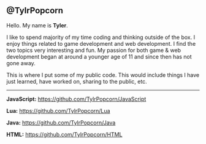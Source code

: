@TylrPopcorn
-----
Hello. My name is **Tyler**. 

I like to spend majority of my time coding and thinking outside of the box. I enjoy things related to game development and web development. I find the two topics very interesting and fun. My passion for both game & web development began at around a younger age of 11 and since then has not gone away.


This is where I put some of my public code. This would include things I have just learned,
have worked on, sharing to the public, etc.

----
**JavaScript:**
  https://github.com/TylrPopcorn/JavaScript
  
 
**Lua:**
   https://github.com/TylrPopcorn/Lua
   
**Java:**
   https://github.com/TylrPopcorn/Java

**HTML:**
  https://github.com/TylrPopcorn/HTML
